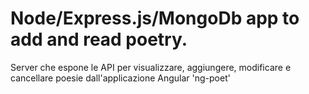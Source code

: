 # Node/Express.js/MongoDb app to add and read poetry.
Server che espone le API per visualizzare, aggiungere, modificare e cancellare poesie dall'applicazione Angular 'ng-poet'